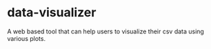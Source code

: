 ﻿# data-visualizer

A web based tool that can help users to visualize their csv data using various plots.
